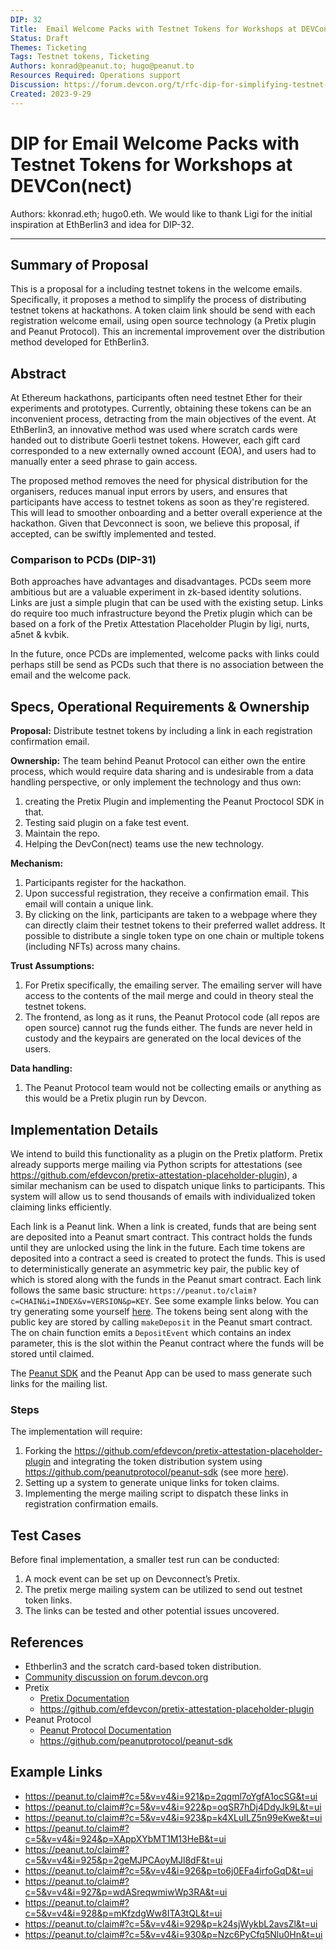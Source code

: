 ```yaml
---
DIP: 32
Title:  Email Welcome Packs with Testnet Tokens for Workshops at DEVCon(nect)
Status: Draft
Themes: Ticketing
Tags: Testnet tokens, Ticketing
Authors: konrad@peanut.to; hugo@peanut.to
Resources Required: Operations support
Discussion: https://forum.devcon.org/t/rfc-dip-for-simplifying-testnet-token-distribution-for-workshops-at-devcon-nect/3233/
Created: 2023-9-29
---
```


# DIP for Email Welcome Packs with Testnet Tokens for Workshops at DEVCon(nect)

Authors: kkonrad.eth; hugo0.eth. We would like to thank Ligi for the initial inspiration at EthBerlin3 and idea for DIP-32.

---

## Summary of Proposal

This is a proposal for a including testnet tokens in the welcome emails. Specifically, it proposes a method to simplify the process of distributing testnet tokens at hackathons. A token claim link should be send with each registration welcome email, using open source technology (a Pretix plugin and Peanut Protocol). This an incremental improvement over the distribution method developed for EthBerlin3.

## Abstract

At Ethereum hackathons, participants often need testnet Ether for their experiments and prototypes. Currently, obtaining these tokens can be an inconvenient process, detracting from the main objectives of the event. At EthBerlin3, an innovative method was used where scratch cards were handed out to distribute Goerli testnet tokens. However, each gift card corresponded to a new externally owned account (EOA), and users had to manually enter a seed phrase to gain access. 

The proposed method removes the need for physical distribution for the organisers, reduces manual input errors by users, and ensures that participants have access to testnet tokens as soon as they're registered. This will lead to smoother onboarding and a better overall experience at the hackathon. Given that Devconnect is soon, we believe this proposal, if accepted, can be swiftly implemented and tested.

### Comparison to PCDs (DIP-31)

Both approaches have advantages and disadvantages. PCDs seem more ambitious but are a valuable experiment in zk-based identity solutions. Links are just a simple plugin that can be used with the existing setup. Links do require too much infrastructure beyond the Pretix plugin which can be based on a fork of the Pretix Attestation Placeholder Plugin by ligi, nurts, a5net & kvbik. 

In the future, once PCDs are implemented, welcome packs with links could perhaps still be send as PCDs such that there is no association between the email and the welcome pack.

## Specs, Operational Requirements & Ownership

**Proposal:** Distribute testnet tokens by including a link in each registration confirmation email.

**Ownership:**
The team behind Peanut Protocol can either own the entire process, which would require data sharing and is undesirable from a data handling perspective, or only implement the technology and thus own:
1. creating the Pretix Plugin and implementing the Peanut Proctocol SDK in that. 
2. Testing said plugin on a fake test event.
3. Maintain the repo.
4. Helping the DevCon(nect) teams use the new technology.


**Mechanism:**

1. Participants register for the hackathon.
2. Upon successful registration, they receive a confirmation email. This email will contain a unique link.
3. By clicking on the link, participants are taken to a webpage where they can directly claim their testnet tokens to their preferred wallet address. It possible to distribute a single token type on one chain or multiple tokens (including NFTs) across many chains.

**Trust Assumptions:**

1. For Pretix specifically, the emailing server. The emailing server will have access to the contents of the mail merge and could in theory steal the testnet tokens.
2. The frontend, as long as it runs, the Peanut Protocol code (all repos are open source) cannot rug the funds either. The funds are never held in custody and the keypairs are generated on the local devices of the users.

**Data handling:**

1. The Peanut Protocol team would not be collecting emails or anything as this would be a Pretix plugin run by Devcon.

## Implementation Details

We intend to build this functionality as a plugin on the Pretix platform. Pretix already supports merge mailing via Python scripts for attestations (see  https://github.com/efdevcon/pretix-attestation-placeholder-plugin), a similar mechanism can be used to dispatch unique links to participants. This system will allow us to send thousands of emails with individualized token claiming links efficiently.

Each link is a Peanut link. When a link is created, funds that are being sent are deposited into a Peanut smart contract. This contract holds the funds until they are unlocked using the link in the future. Each time tokens are deposited into a contract a seed is created to protect the funds. This is used to deterministically generate an asymmetric key pair, the public key of which is stored along with the funds in the Peanut smart contract. Each link follows the same basic structure: `https://peanut.to/claim?c=CHAIN&i=INDEX&v=VERSION&p=KEY`. See some example links below. You can try generating some yourself [here](http://peanut.to/). The tokens being sent along with the public key are stored by calling `makeDeposit` in the Peanut smart contract. The on chain function emits a `DepositEvent` which contains an index parameter, this is the slot within the Peanut contract where the funds will be stored until claimed. 

The [Peanut SDK](https://docs.peanut.to/integrations/building-with-the-sdk/getting-started-with-the-sdk) and the Peanut App can be used to mass generate such links for the mailing list.

### Steps

The implementation will require:

1. Forking the https://github.com/efdevcon/pretix-attestation-placeholder-plugin and integrating the token distribution system using https://github.com/peanutprotocol/peanut-sdk (see more [here](https://docs.peanut.to/integrations/sdk-quick-start)).
2. Setting up a system to generate unique links for token claims.
3. Implementing the merge mailing script to dispatch these links in registration confirmation emails.

## Test Cases

Before final implementation, a smaller test run can be conducted:

1. A mock event can be set up on Devconnect’s Pretix.
2. The pretix merge mailing system can be utilized to send out testnet token links.
3. The links can be tested and other potential issues uncovered.

## References

- Ethberlin3 and the scratch card-based token distribution.
- [Community discussion on forum.devcon.org](https://forum.devcon.org/t/rfc-dip-for-simplifying-testnet-token-distribution-for-workshops-at-devcon-nect/3233/4)
- Pretix
    - [Pretix Documentation](https://docs.pretix.eu/en/latest/)
    - https://github.com/efdevcon/pretix-attestation-placeholder-plugin
- Peanut Protocol
    - [Peanut Protocol Documentation](https://docs.peanut.to/integrations/sdk-quick-start)
    - https://github.com/peanutprotocol/peanut-sdk

## Example Links

- https://peanut.to/claim#?c=5&v=v4&i=921&p=2qqml7oYgfA1ocSG&t=ui
- https://peanut.to/claim#?c=5&v=v4&i=922&p=oqSR7hDj4DdyJk9L&t=ui
- https://peanut.to/claim#?c=5&v=v4&i=923&p=k4XLuILZ5n99eKwe&t=ui
- https://peanut.to/claim#?c=5&v=v4&i=924&p=XAppXYbMT1M13HeB&t=ui
- https://peanut.to/claim#?c=5&v=v4&i=925&p=2geMJPCAoyMJl8dF&t=ui
- https://peanut.to/claim#?c=5&v=v4&i=926&p=to6j0EFa4irfoGqD&t=ui
- https://peanut.to/claim#?c=5&v=v4&i=927&p=wdASreqwmiwWp3RA&t=ui
- https://peanut.to/claim#?c=5&v=v4&i=928&p=mKfzdgWw8ITA3tQL&t=ui
- https://peanut.to/claim#?c=5&v=v4&i=929&p=k24sjWykbL2avsZl&t=ui
- https://peanut.to/claim#?c=5&v=v4&i=930&p=Nzc6PyCfq5Nlu0Hn&t=ui